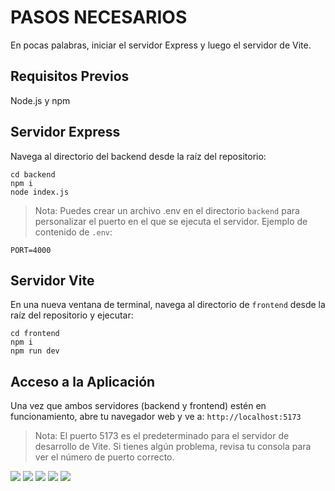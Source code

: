 # PASOS NECESARIOS
En pocas palabras, iniciar el servidor Express y luego el servidor de Vite.
## Requisitos Previos
Node.js y npm

## Servidor Express
Navega al directorio del backend desde la raíz del repositorio:

```
cd backend
npm i
node index.js
````

> Nota: Puedes crear un archivo .env en el directorio `backend` para personalizar el puerto en el que se ejecuta el servidor. Ejemplo de contenido de `.env`:

```
PORT=4000

```

## Servidor Vite
En una nueva ventana de terminal, navega al directorio de `frontend` desde la raíz del repositorio y ejecutar:

```
cd frontend
npm i
npm run dev
```

## Acceso a la Aplicación
Una vez que ambos servidores (backend y frontend) estén en funcionamiento, abre tu navegador web y ve a: `http://localhost:5173`
> Nota: El puerto 5173 es el predeterminado para el servidor de desarrollo de Vite. Si tienes algún problema, revisa tu consola para ver el número de puerto correcto.


![](images/img_1.png)
![](images/img_2.png)
![](images/img_3.png)
![](images/img_4.png)
![](images/img_5.png)
